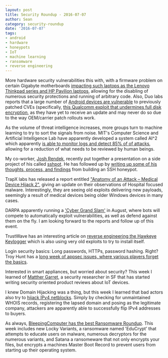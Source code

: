 ```yaml
---
layout: post
title: Security Roundup - 2016-07-07
author: Sean
category: security-roundup
date: '2016-07-07'
tags:
- android
- hardware
- honeypots
- IoT
- machine learning
- ransomware
- reverse engineering
---
```


More hardware security vulnerabilities this with, with a firmware problem on certain Gigabyte motherboards [impacting such laptops as the Lenovo Thinkpad series and HP Pavilion laptops](https://threatpost.com/scope-of-thinkpwn-uefi-zero-day-expands/119027/), allowing for the disabling of numerous security protections and running of arbitrary code. Also, Duo labs reports that a large number of [Android devices are vulnerable](https://duo.com/blog/thirty-percent-of-android-devices-susceptible-to-24-critical-vulnerabilities) to previously patched CVEs (specifically, [this Qualcomm exploit that undermines full disk encryption](https://bits-please.blogspot.com/2016/06/extracting-qualcomms-keymaster-keys.html), as they have yet to receive an update and may never do so due to the way OEM/carrier patch rollouts work.

As the volume of threat intelligence increases, more groups turn to machine learning to try to sort the signals from noise. MIT's Computer Science and Artificial Intelligence Lab have apparently developed a system called AI^2 which apparently [is able to monitor logs and detect 85% of of attacks](https://techcrunch.com/2016/07/01/exploiting-machine-learning-in-cybersecurity/), allowing for a reduction of what needs to be reviewed by human beings.

My co-worker, [Josh Rendek](https://github.com/joshrendek), recently put together a presentation on a side project of his called [sshpot](sshpot.com). He has followed up by [writing up some of his thoughts, process, and findings](https://joshrendek.com/2016/06/building-honeypots-and-analyzing-linux-malware/) from building an SSH honeypot.

TrapX labs has released a report entitled ["Anatomy of an Attack – Medical Device Hijack 2"](http://trapx.com/trapx-labs-discovers-new-medical-hijack-attacks-targeting-hospital-devices-2/), giving an update on their observations of Hospital focused malware. Interestingly, they are seeing old exploits delivering new payloads, seemingly a result of medical devices being older Windows devices in many cases.

DARPA apparently running a ['Cyber Grand Slam'](http://www.wired.com/2016/07/__trashed-19/) in August, where bots will compete to automatically exploit vulnerabilities, as well as defend against them on the fly. I am looking forward to the reports and follow up of this event.

TrustWave has an interesting article on [reverse engineering the Hawkeye Keylogger](https://www.trustwave.com/Resources/SpiderLabs-Blog/How-I-Cracked-a-Keylogger-and-Ended-Up-in-Someone-s-Inbox/) which is also using very old exploits to try to install itself.

Login security basics: Long passwords, HTTPs, password hashing. Right? Troy Hunt has a [long week of appsec issues, where various players forget the basics](https://www.troyhunt.com/security-insanity-how-we-keep-failing-at-the-basics/).

Interested in smart appliances, but worried about security? This week I learned of [Matther Garret](https://www.amazon.com/gp/pdp/profile/A2GFJ3D17SCEOX/ref=cm_cr_rdp_pdp), a security researcher in SF that has started writing security oriented product reviews about IoT devices.

I knew Domain Hijacking was a thing, but this week I learned that bad actors also try to [hijack IPv4 netblocks](https://www.schneier.com/blog/archives/2016/06/fraudsters_are_.html). Simply by checking for unmaintained WHOIS records, registering the lapsed domain and posing as the legitimate company, attackers are apparently able to successfully flip IPv4 addresses to buyers.

As always, [BleepingComputer has the best Ransomware Roundup](http://www.bleepingcomputer.com/news/security/the-week-in-ransomware-july-1-2016-bart-wildfire-locky-and-more/). This week includes new Locky Variants, a ransomware named 'EduCrypt' that attempts to educate users on malware, numerous decryptors for the numerous variants, and Satana a ransomeware that not only encrypts your files, but encrypts a machines Master Boot Record to prevent users from starting up their operating system.
